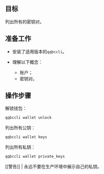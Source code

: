 ## 目标

列出所有的密钥对。

## 准备工作

* 安装了适用版本的`qqbccli`。

  
* 理解以下概念：
  * 账户；
  * 密钥对。
  
## 操作步骤

解锁钱包：

```sh
qqbccli wallet unlock
```

列出所有公钥：

```sh
qqbccli wallet keys
```

列出所有私钥：

```sh
qqbccli wallet private_keys

```

[[警告]]
| 永远不要在生产环境中展示自己的私钥。
